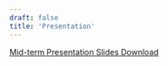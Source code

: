 ```yaml
---
draft: false
title: 'Presentation'
---
```

[Mid-term Presentation Slides Download](/files/PBL3_Team_H.pdf)